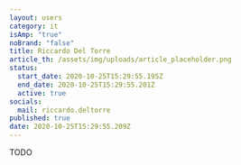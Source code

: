```yaml
---
layout: users
category: it
isAmp: "true"
noBrand: "false"
title: Riccardo Del Torre
article_th: /assets/img/uploads/article_placeholder.png
status:
  start_date: 2020-10-25T15:29:55.195Z
  end_date: 2020-10-25T15:29:55.201Z
  active: true
socials:
  mail: riccardo.deltorre
published: true
date: 2020-10-25T15:29:55.209Z
---
```

TODO
